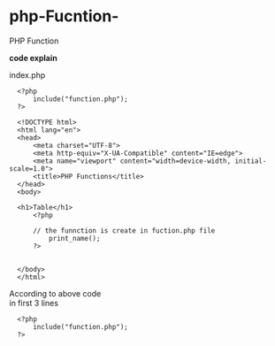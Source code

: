 # php-Fucntion-
PHP Function 

<b>code explain</b>

index.php


      <?php
          include("function.php");
      ?>

      <!DOCTYPE html>
      <html lang="en">
      <head>
          <meta charset="UTF-8">
          <meta http-equiv="X-UA-Compatible" content="IE=edge">
          <meta name="viewport" content="width=device-width, initial-scale=1.0">
          <title>PHP Functions</title>
      </head>
      <body>

      <h1>Table</h1>
          <?php

          // the funnction is create in fuction.php file
              print_name();
          ?>


      </body>
      </html>

According to above code
<br>
in first 3 lines

      <?php
          include("function.php");
      ?>


